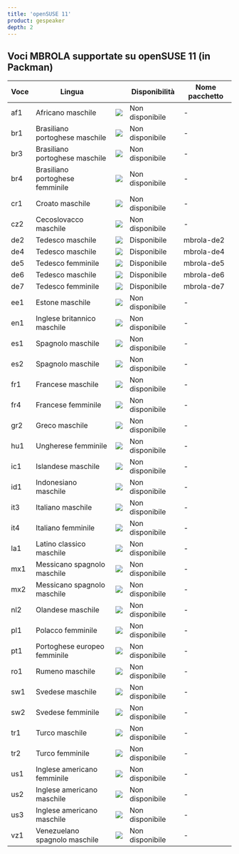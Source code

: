```yaml
---
title: 'openSUSE 11'
product: gespeaker
depth: 2
---
```


## Voci MBROLA supportate su openSUSE 11 (in Packman)

| **Voce**  | **Lingua**                      |                             | **Disponibilità** | **Nome pacchetto**  |
| --------- | ------------------------------- | --------------------------- | ----------------- | ------------------- |
| af1       | Africano maschile               | ![](/resources/gtk-no.png)  | Non disponibile   | -                   |
| br1       | Brasiliano portoghese maschile  | ![](/resources/gtk-no.png)  | Non disponibile   | -                   |
| br3       | Brasiliano portoghese maschile  | ![](/resources/gtk-no.png)  | Non disponibile   | -                   |
| br4       | Brasiliano portoghese femminile | ![](/resources/gtk-no.png)  | Non disponibile   | -                   |
| cr1       | Croato maschile                 | ![](/resources/gtk-no.png)  | Non disponibile   | -                   |
| cz2       | Cecoslovacco maschile           | ![](/resources/gtk-no.png)  | Non disponibile   | -                   |
| de2       | Tedesco maschile                | ![](/resources/gtk-yes.png) | Disponibile       | mbrola-de2          |
| de4       | Tedesco maschile                | ![](/resources/gtk-yes.png) | Disponibile       | mbrola-de4          |
| de5       | Tedesco femminile               | ![](/resources/gtk-yes.png) | Disponibile       | mbrola-de5          |
| de6       | Tedesco maschile                | ![](/resources/gtk-yes.png) | Disponibile       | mbrola-de6          |
| de7       | Tedesco femminile               | ![](/resources/gtk-yes.png) | Disponibile       | mbrola-de7          |
| ee1       | Estone maschile                 | ![](/resources/gtk-no.png)  | Non disponibile   | -                   |
| en1       | Inglese britannico maschile     | ![](/resources/gtk-no.png)  | Non disponibile   | -                   |
| es1       | Spagnolo maschile               | ![](/resources/gtk-no.png)  | Non disponibile   | -                   |
| es2       | Spagnolo maschile               | ![](/resources/gtk-no.png)  | Non disponibile   | -                   |
| fr1       | Francese maschile               | ![](/resources/gtk-no.png)  | Non disponibile   | -                   |
| fr4       | Francese femminile              | ![](/resources/gtk-no.png)  | Non disponibile   | -                   |
| gr2       | Greco maschile                  | ![](/resources/gtk-no.png)  | Non disponibile   | -                   |
| hu1       | Ungherese femminile             | ![](/resources/gtk-no.png)  | Non disponibile   | -                   |
| ic1       | Islandese maschile              | ![](/resources/gtk-no.png)  | Non disponibile   | -                   |
| id1       | Indonesiano maschile            | ![](/resources/gtk-no.png)  | Non disponibile   | -                   |
| it3       | Italiano maschile               | ![](/resources/gtk-no.png)  | Non disponibile   | -                   |
| it4       | Italiano femminile              | ![](/resources/gtk-no.png)  | Non disponibile   | -                   |
| la1       | Latino classico maschile        | ![](/resources/gtk-no.png)  | Non disponibile   | -                   |
| mx1       | Messicano spagnolo maschile     | ![](/resources/gtk-no.png)  | Non disponibile   | -                   |
| mx2       | Messicano spagnolo maschile     | ![](/resources/gtk-no.png)  | Non disponibile   | -                   |
| nl2       | Olandese maschile               | ![](/resources/gtk-no.png)  | Non disponibile   | -                   |
| pl1       | Polacco femminile               | ![](/resources/gtk-no.png)  | Non disponibile   | -                   |
| pt1       | Portoghese europeo femminile    | ![](/resources/gtk-no.png)  | Non disponibile   | -                   |
| ro1       | Rumeno maschile                 | ![](/resources/gtk-no.png)  | Non disponibile   | -                   |
| sw1       | Svedese maschile                | ![](/resources/gtk-no.png)  | Non disponibile   | -                   |
| sw2       | Svedese femminile               | ![](/resources/gtk-no.png)  | Non disponibile   | -                   |
| tr1       | Turco maschile                  | ![](/resources/gtk-no.png)  | Non disponibile   | -                   |
| tr2       | Turco femminile                 | ![](/resources/gtk-no.png)  | Non disponibile   | -                   |
| us1       | Inglese americano femminile     | ![](/resources/gtk-no.png)  | Non disponibile   | -                   |
| us2       | Inglese americano maschile      | ![](/resources/gtk-no.png)  | Non disponibile   | -                   |
| us3       | Inglese americano maschile      | ![](/resources/gtk-no.png)  | Non disponibile   | -                   |
| vz1       | Venezuelano spagnolo maschile   | ![](/resources/gtk-no.png)  | Non disponibile   | -                   |
